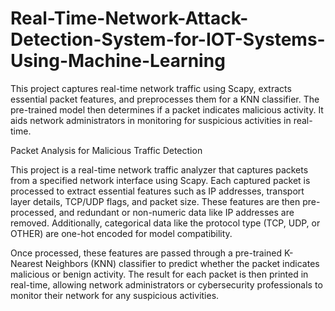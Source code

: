 # Real-Time-Network-Attack-Detection-System-for-IOT-Systems-Using-Machine-Learning
This project captures real-time network traffic using Scapy, extracts essential packet features, and preprocesses them for a KNN classifier. The pre-trained model then determines if a packet indicates malicious activity. It aids network administrators in monitoring for suspicious activities in real-time.

Packet Analysis for Malicious Traffic Detection

This project is a real-time network traffic analyzer that captures packets from a specified network interface using Scapy. Each captured packet is processed to extract essential features such as IP addresses, transport layer details, TCP/UDP flags, and packet size. These features are then pre-processed, and redundant or non-numeric data like IP addresses are removed. Additionally, categorical data like the protocol type (TCP, UDP, or OTHER) are one-hot encoded for model compatibility.

Once processed, these features are passed through a pre-trained K-Nearest Neighbors (KNN) classifier to predict whether the packet indicates malicious or benign activity. The result for each packet is then printed in real-time, allowing network administrators or cybersecurity professionals to monitor their network for any suspicious activities.
